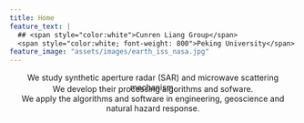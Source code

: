 ```yaml
---
title: Home
feature_text: |
  ## <span style="color:white">Cunren Liang Group</span>
  <span style="color:white; font-weight: 800">Peking University</span>
feature_image: "assets/images/earth_iss_nasa.jpg"
---
```


<p style="text-align: center;">
<p style="text-align: center;">

<p style="text-align: center; margin-bottom: -1em;  margin-top: 0em;">We study synthetic aperture radar (SAR) and microwave scattering mechanism.
<p style="text-align: center; margin-bottom: -1em;  margin-top: 0em;">We develop their processing algorithms and sofware.
<p style="text-align: center;">We apply the algorithms and software in engineering, geoscience and natural hazard response.
